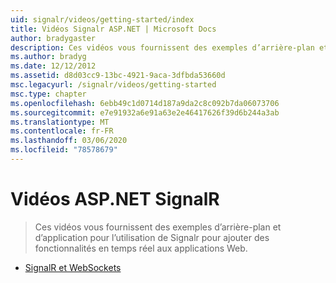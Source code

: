 ```yaml
---
uid: signalr/videos/getting-started/index
title: Vidéos Signalr ASP.NET | Microsoft Docs
author: bradygaster
description: Ces vidéos vous fournissent des exemples d’arrière-plan et d’application pour l’utilisation de Signalr pour ajouter des fonctionnalités en temps réel aux applications Web.
ms.author: bradyg
ms.date: 12/12/2012
ms.assetid: d8d03cc9-13bc-4921-9aca-3dfbda53660d
msc.legacyurl: /signalr/videos/getting-started
msc.type: chapter
ms.openlocfilehash: 6ebb49c1d0714d187a9da2c8c092b7da06073706
ms.sourcegitcommit: e7e91932a6e91a63e2e46417626f39d6b244a3ab
ms.translationtype: MT
ms.contentlocale: fr-FR
ms.lasthandoff: 03/06/2020
ms.locfileid: "78578679"
---
```

# <a name="aspnet-signalr-videos"></a>Vidéos ASP.NET SignalR

> Ces vidéos vous fournissent des exemples d’arrière-plan et d’application pour l’utilisation de Signalr pour ajouter des fonctionnalités en temps réel aux applications Web.

- [SignalR et WebSockets](signalr-and-web-sockets.md)
